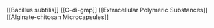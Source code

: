 [[Bacillus subtilis]]
[[C-di-gmp]]
[[Extracellular Polymeric Substances]]
[[Alginate-chitosan Microcapsules]]

